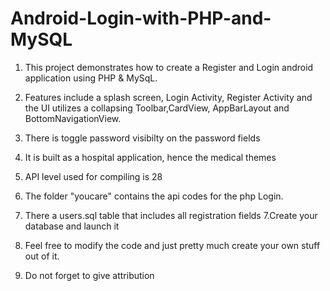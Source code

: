 # Android-Login-with-PHP-and-MySQL

1. This project demonstrates how to create a Register and Login android application using PHP & MySqL.
2. Features include a splash screen, Login Activity, Register Activity and the UI utilizes a collapsing Toolbar,CardView, AppBarLayout and BottomNavigationView.
3. There is toggle password visibilty on the password fields
4. It is built as a hospital application, hence the medical themes
4. API level used for compiling is 28

5. The folder "youcare" contains the api codes for the php Login.
6. There a users.sql table that includes all registration fields
7.Create your database and launch it
8. Feel free to modify the code and just pretty much create your own stuff out of it.
9. Do not forget to give attribution
